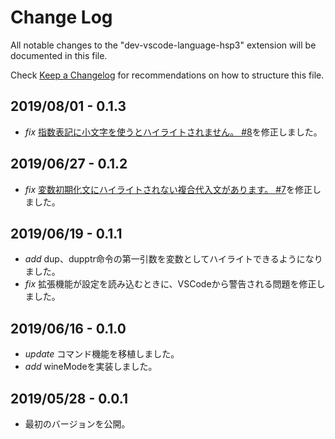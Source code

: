 # Change Log

All notable changes to the "dev-vscode-language-hsp3" extension will be documented in this file.

Check [Keep a Changelog](http://keepachangelog.com/) for recommendations on how to structure this file.

## 2019/08/01 - 0.1.3
- _fix_ [指数表記に小文字を使うとハイライトされません。 #8](https://github.com/honobonosun/vscode-language-hsp3/issues/8)を修正しました。

## 2019/06/27 - 0.1.2
- _fix_ [変数初期化文にハイライトされない複合代入文があります。 #7](https://github.com/honobonosun/vscode-language-hsp3/issues/7)を修正しました。

## 2019/06/19 - 0.1.1
- _add_ dup、dupptr命令の第一引数を変数としてハイライトできるようになりました。
- _fix_ 拡張機能が設定を読み込むときに、VSCodeから警告される問題を修正しました。

## 2019/06/16 - 0.1.0
- _update_ コマンド機能を移植しました。
- _add_ wineModeを実装しました。

## 2019/05/28 - 0.0.1
- 最初のバージョンを公開。